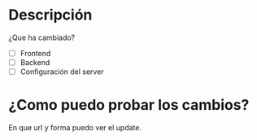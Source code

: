 # Descripción 
¿Que ha cambiado?

- [ ] Frontend
- [ ] Backend
- [ ] Configuración del server
# ¿Como puedo probar los cambios?
En que url y forma puedo ver el update.
